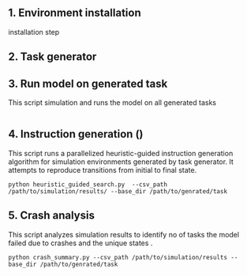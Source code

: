 ## 1. Environment installation
installation step

## 2. Task generator


## 3. Run model on generated task
This script simulation and runs the model on all generated tasks

```

```

## 4. Instruction generation ()
This script runs a parallelized heuristic-guided instruction generation algorithm for simulation environments generated by task generator. It attempts to reproduce transitions from initial to final state.
```
python heuristic_guided_search.py  --csv_path /path/to/simulation/results/ --base_dir /path/to/genrated/task

```

## 5. Crash analysis
This script analyzes simulation results to identify no of tasks the model failed due to crashes and the unique states .

```
python crash_summary.py --csv_path /path/to/simulation/results --base_dir /path/to/genrated/task

